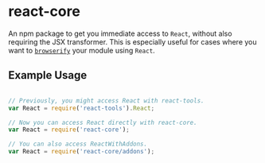 # react-core

An npm package to get you immediate access to `React`, without also requiring
the JSX transformer. This is especially useful for cases where you want to
[`browserify`](https://github.com/substack/node-browserify) your module using
`React`.

## Example Usage

```js

// Previously, you might access React with react-tools.
var React = require('react-tools').React;

// Now you can access React directly with react-core.
var React = require('react-core');

// You can also access ReactWithAddons.
var React = require('react-core/addons');
```

